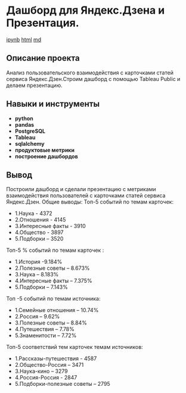 # 	Дашборд для Яндекс.Дзена и Презентация.

[ipynb](https://github.com/wolganovikova/Portfolio/blob/master/%20Dashboard%20for%20Yandex.Zen%20and%20Presentation%20Tableau/Dashboard%20for%20Yandex.Zen.ipynb) [html](https://github.com/wolganovikova/Portfolio/blob/master/%20Dashboard%20for%20Yandex.Zen%20and%20Presentation%20Tableau/Dashboard%20for%20Yandex.Zen.html) [md](https://github.com/wolganovikova/Portfolio/blob/master/%20Dashboard%20for%20Yandex.Zen%20and%20Presentation%20Tableau/Dashboard%20for%20Yandex.Zen.md) 

## Описание проекта

Анализ пользовательского взаимодействия с карточками статей сервиса Яндекс.Дзен.Строим дашборд  с помощью Tableau Public и делаем презентацию.

## Навыки и инструменты

- **python**
- **pandas**
- **PostgreSQL**
- **Tableau**
- **sqlalchemy**
- **продуктовые метрики**
- **построение дашбордов**


## Вывод

Построили дашборд и сделали презентацию с метриками взаимодействия пользователей с карточками статей сервиса Яндекс.Дзен.
Общие выводы:
Топ-5 событий по темам карточек:
 
- 1.Наука - 4372
- 2.Отношения - 4145
- 3.Интересные факты - 3910
- 4.Общество - 3897
- 5.Подборки – 3520

Топ-5 % событий по темам карточек :
- 1.История -9.184%
- 2.Полезные советы – 8.673%
- 3.Наука – 8.183%
- 4.Интересные факты – 7.375%
- 5.Подборки – 7.143%

Топ -5 событий по темам источника:
- 1.Семейные отношения – 10.74%
- 2.Россия – 9.62%
- 3.Полезные советы – 8.84%
- 4.Путешествия – 7.78%
- 5.Знаменитости – 7.72%

Топ-5 соответствий тем карточек темам источников:
- 1.Рассказы-путешествия - 4587
- 2.Общество-Россия – 3471
- 3.Наука-кино – 3279
- 4.Россия-Россия - 2847
- 5.Подборки-полезные советы – 2795
